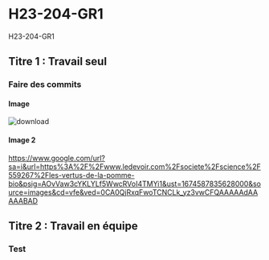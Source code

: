 # H23-204-GR1
H23-204-GR1
## Titre 1 : Travail seul
### Faire des commits
#### Image
![download](https://user-images.githubusercontent.com/123409058/214129000-84e15dca-64d9-4655-aada-26f7c77e12f3.jpg)

#### Image 2
https://www.google.com/url?sa=i&url=https%3A%2F%2Fwww.ledevoir.com%2Fsociete%2Fscience%2F559267%2Fles-vertus-de-la-pomme-bio&psig=AOvVaw3cYKLYLf5WwcRVoI4TMYi1&ust=1674587835628000&source=images&cd=vfe&ved=0CA0QjRxqFwoTCNCLk_yz3vwCFQAAAAAdAAAAABAD
## Titre 2 : Travail en équipe
### Test

